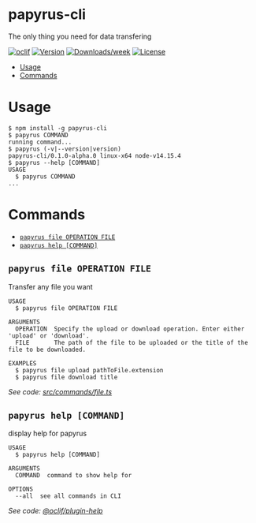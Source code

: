 # papyrus-cli

The only thing you need for data transfering

[![oclif](https://img.shields.io/badge/cli-oclif-brightgreen.svg)](https://oclif.io)
[![Version](https://img.shields.io/npm/v/papyrus-cli.svg)](https://npmjs.org/package/papyrus-cli)
[![Downloads/week](https://img.shields.io/npm/dw/papyrus-cli.svg)](https://npmjs.org/package/papyrus-cli)
[![License](https://img.shields.io/npm/l/papyrus-cli.svg)](https://github.com/ruddha2001/papyrus-cli/blob/master/package.json)

<!-- toc -->

- [Usage](#usage)
- [Commands](#commands)
<!-- tocstop -->

# Usage

<!-- usage -->

```sh-session
$ npm install -g papyrus-cli
$ papyrus COMMAND
running command...
$ papyrus (-v|--version|version)
papyrus-cli/0.1.0-alpha.0 linux-x64 node-v14.15.4
$ papyrus --help [COMMAND]
USAGE
  $ papyrus COMMAND
...
```

<!-- usagestop -->

# Commands

<!-- commands -->

- [`papyrus file OPERATION FILE`](#papyrus-file-operation-file)
- [`papyrus help [COMMAND]`](#papyrus-help-command)

## `papyrus file OPERATION FILE`

Transfer any file you want

```
USAGE
  $ papyrus file OPERATION FILE

ARGUMENTS
  OPERATION  Specify the upload or download operation. Enter either 'upload' or 'download'.
  FILE       The path of the file to be uploaded or the title of the file to be downloaded.

EXAMPLES
  $ papyrus file upload pathToFile.extension
  $ papyrus file download title
```

_See code: [src/commands/file.ts](https://github.com/ruddha2001/papyrus-cli/blob/v0.1.0-alpha.0/src/commands/file.ts)_

## `papyrus help [COMMAND]`

display help for papyrus

```
USAGE
  $ papyrus help [COMMAND]

ARGUMENTS
  COMMAND  command to show help for

OPTIONS
  --all  see all commands in CLI
```

_See code: [@oclif/plugin-help](https://github.com/oclif/plugin-help/blob/v3.2.1/src/commands/help.ts)_

<!-- commandsstop -->
